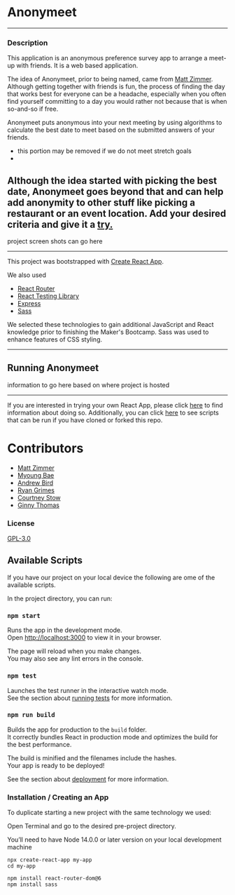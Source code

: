 # Anonymeet

----
### Description
This application is an anonymous preference survey app to arrange a meet-up with friends.  It is a web based 
application. 

The idea of Anonymeet, prior to being named, came from [Matt Zimmer](https://github.com/Zimmja). Although
getting together with friends is fun, the process of finding the day that works best for everyone can be a headache, 
especially when you often find yourself committing to a day you would rather not because that is when so-and-so if free.

Anonymeet puts anonymous into your next meeting by using algorithms to calculate the best 
date to meet based on the submitted answers of your friends.  

- this portion may be removed if we do not meet stretch goals
- 
Although the idea started with picking the best date, Anonymeet goes beyond that and can help 
add anonymity to other stuff like picking a restaurant or an event location. Add your desired criteria and give it a
[try.](#Running_Anonymeet)
----
project screen shots can go here

----

This project was bootstrapped with [Create React App](https://github.com/facebook/create-react-app).

We also used
- [React Router](https://reactrouter.com/)
- [React Testing Library](https://testing-library.com/)
- [Express](https://expressjs.com/)
- [Sass](https://sass-lang.com/)

We selected these technologies to gain additional JavaScript and React knowledge prior to finishing the Maker's 
Bootcamp. Sass was used to enhance features of CSS styling.

----
## Running Anonymeet
information to go here based on where project is hosted

----


If you are interested in trying your own React App, please click [here](#Installation_/_Creating_an_App) to find 
information about doing so.  Additionally, you can click [here](#Available_Scripts) to see scripts that can be run if 
you have cloned or forked this repo.

# Contributors
- [Matt Zimmer](https://github.com/Zimmja)
- [Myoung Bae](https://github.com/mhbae-dev)
- [Andrew Bird](https://github.com/AndyBird88)
- [Ryan Grimes](https://github.com/RPGrimes)
- [Courtney Stow](https://github.com/Court534)
- [Ginny Thomas](https://github.com/ginnyamazed)

### License
[GPL-3.0](https://choosealicense.com/licenses/gpl-3.0/)
## Available Scripts
If you have our project on your local device the following are ome of the available scripts.

In the project directory, you can run:

### `npm start`

Runs the app in the development mode.\
Open [http://localhost:3000](http://localhost:3000) to view it in your browser.

The page will reload when you make changes.\
You may also see any lint errors in the console.

### `npm test`

Launches the test runner in the interactive watch mode.\
See the section about [running tests](https://facebook.github.io/create-react-app/docs/running-tests) for more information.

### `npm run build`

Builds the app for production to the `build` folder.\
It correctly bundles React in production mode and optimizes the build for the best performance.

The build is minified and the filenames include the hashes.\
Your app is ready to be deployed!

See the section about [deployment](https://facebook.github.io/create-react-app/docs/deployment) for more information.

### Installation / Creating an App
To duplicate starting a new project with the same technology we used:

Open Terminal and go to the desired pre-project directory.

You’ll need to have Node 14.0.0 or later version on your local development machine
```
npx create-react-app my-app
cd my-app
```
```
npm install react-router-dom@6
npm install sass
```
